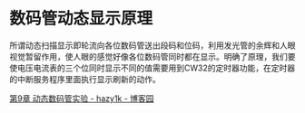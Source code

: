 # 数码管动态显示原理

所谓动态扫描显示即轮流向各位数码管送出段码和位码，利用发光管的余辉和人眼视觉暂留作用，使人眼的感觉好像各位数码管同时都在显示。明确了原理，我们要使电压电流表的三个位同时显示不同的值需要用到CW32的定时器功能，在定时器的中断服务程序里面执行显示刷新的动作。

[第9章 动态数码管实验 - hazy1k - 博客园](https://www.cnblogs.com/hazy1k/p/18366763)


